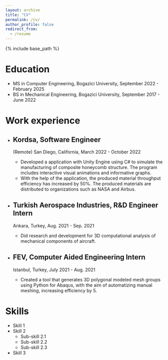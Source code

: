 ```yaml
---
layout: archive
title: "CV"
permalink: /cv/
author_profile: false
redirect_from:
  - /resume
---
```


{% include base_path %}

Education
======
* MS in Computer Engineering, Bogazici University, September 2022 - February 2025
* BS in Mechanical Engineering, Bogazici University, September 2017 - June 2022

Work experience
======
* Kordsa, Software Engineer
  -----
  (Remote) San Diego, California, March 2022 - October 2022
  * Developed a application with Unity Engine using C# to simulate the manufacturing of composite honeycomb
structure. The program includes interactive visual animations and informative graphs.
  * With the help of the application, the produced material throughput efficiency has increased by 50%. The
produced materials are distributed to organizations such as NASA and Airbus.

* Turkish Aerospace Industries, R&D Engineer Intern
  -----
  Ankara, Turkey, Aug. 2021 - Sep. 2021
  * Did research and development for 3D computational analysis of mechanical components of aircraft.

* FEV, Computer Aided Engineering Intern
  -----
  Istanbul, Turkey, July 2021 - Aug. 2021
  * Created a tool that generates 3D polygonal modeled mesh groups using Python for Abaqus, with the aim of automatizing manual meshing, increasing efficiency by 5.
  
Skills
======
* Skill 1
* Skill 2
  * Sub-skill 2.1
  * Sub-skill 2.2
  * Sub-skill 2.3
* Skill 3
